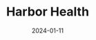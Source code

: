 ---  
layout: startup_page  
title: "Harbor Health"  
id: "harborhealth.com"  
permalink: "/harborhealthharborhealth.com01112024/"  
website: "https://www.harborhealth.com"  
funding_round: "Growth Round"  
funding_amount: "$95.5M"  
investors: "General Catalyst, Alta Partners, 8VC, Health 2047 Capital Partners, Lemhi Ventures, Martin Ventures"  
about: "Harbor Health is a primary and specialty clinic group focused on putting the consumer at the center of their healthcare. They offer integrated care services, customized care pathways, and innovative plan designs to lower costs and improve outcomes for employers and employees. Their vertically integrated 'pay-vider' model combines payer and provider functions for enhanced efficiency and consumer-centric care."  
markets: "Healthcare, Healthtech, Medical Practices, mHealth, Personal Health, Wellness, Clinics/Outpatient Services, Other Healthcare Services, Managed Care"  
hq: "Austin, Texas, United States"  
founded_year: "2022"  
linkedin: "https://www.linkedin.com/company/harbor-health-team"  
twitter: "https://twitter.com/HealthAtHarbor"  
instagram: ""  
facebook: "https://web.facebook.com/HarborHealthTeam"  
crunchbase: "https://www.crunchbase.com/organization/harbor-health"  
pitchbook: "https://pitchbook.com/profiles/company/512904-61"  

date_display: "11-Jan-2024"  
date: "2024-01-11"

# SEO Optimization  
meta_title: "Harbor Health - Growth Round Funding ($95.5M)"  
meta_description: "Harbor Health, Harbor Health is a primary and specialty clinic group focused on putting the consumer at the center of their healthcare. They offer integrated care se..."  
meta_keywords: "Harbor Health, Healthcare, Healthtech, Medical Practices, mHealth, Personal Health, Wellness, Clinics/Outpatient Services, Other Healthcare Services, Managed Care, Growth Round funding"  
canonical_url: "https://startup.projectstartups.com/harborhealthharborhealth.com01112024/"  
---